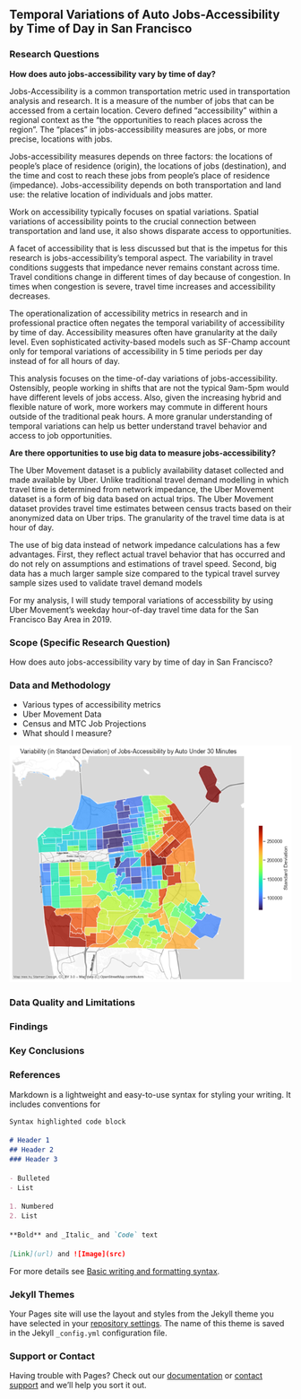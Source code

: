 ## Temporal Variations of Auto Jobs-Accessibility by Time of Day in San Francisco

### Research Questions 

**How does auto jobs-accessibility vary by time of day?**

Jobs-Accessibility is a common transportation metric used in transportation analysis and research. It is a measure of the number of jobs that can be accessed from a certain location. Cevero defined “accessibility” within a regional context as the “the opportunities to reach places across the region”. The “places” in jobs-accessibility measures are jobs, or more precise, locations with jobs.  

Jobs-accessibility measures depends on three factors: the locations of people’s place of residence (origin), the locations of jobs (destination), and the time and cost to reach these jobs from people’s place of residence (impedance). Jobs-accessibility depends on both transportation and land use: the relative location of individuals and jobs matter.

Work on accessibility typically focuses on spatial variations. Spatial variations of accessibility points to the crucial connection between transportation and land use, it also shows disparate access to opportunities. 

A facet of accessibility that is less discussed but that is the impetus for this research is jobs-accessibility’s temporal aspect. The variability in travel conditions suggests that impedance never remains constant across time. Travel conditions change in different times of day because of congestion. In times when congestion is severe, travel time increases and accessibility decreases.  

The operationalization of accessibility metrics in research and in professional practice often negates the temporal variability of accessibility by time of day. Accessibility measures often have granularity at the daily level. Even sophisticated activity-based models such as SF-Champ account only for temporal variations of accessibility in 5 time periods per day instead of for all hours of day. 

This analysis focuses on the time-of-day variations of jobs-accessibility. Ostensibly, people working in shifts that are not the typical 9am-5pm would have different levels of jobs access. Also, given the increasing hybrid and flexible nature of work, more workers may commute in different hours outside of the traditional peak hours. A more granular understanding of temporal variations can help us better understand travel behavior and access to job opportunities. 

**Are there opportunities to use big data to measure jobs-accessibility?** 

The Uber Movement dataset is a publicly availability dataset collected and made available by Uber. Unlike traditional travel demand modelling in which travel time is determined from network impedance, the Uber Movement dataset is a form of big data based on actual trips. The Uber Movement dataset provides travel time estimates between census tracts based on their anonymized data on Uber trips. The granularity of the travel time data is at hour of day. 

The use of big data instead of network impedance calculations has a few advantages. First, they reflect actual travel behavior that has occurred and do not rely on assumptions and estimations of travel speed. Second, big data has a much larger sample size compared to the typical travel survey sample sizes used to validate travel demand models 

For my analysis, I will study temporal variations of accessbility by using Uber Movement’s weekday hour-of-day travel time data for the San Francisco Bay Area in 2019. 

### Scope (Specific Research Question) 

How does auto jobs-accessibility vary by time of day in San Francisco? 

### Data and Methodology 
- Various types of accessibility metrics 
- Uber Movement Data 
- Census and MTC Job Projections 
- What should I measure?  

<img src="sf_var.png" class="img-responsive" alt=""> </div>


### Data Quality and Limitations 

### Findings 

### Key Conclusions  

### References 


Markdown is a lightweight and easy-to-use syntax for styling your writing. It includes conventions for

```markdown
Syntax highlighted code block

# Header 1
## Header 2
### Header 3

- Bulleted
- List

1. Numbered
2. List

**Bold** and _Italic_ and `Code` text

[Link](url) and ![Image](src)
```

For more details see [Basic writing and formatting syntax](https://docs.github.com/en/github/writing-on-github/getting-started-with-writing-and-formatting-on-github/basic-writing-and-formatting-syntax).

### Jekyll Themes

Your Pages site will use the layout and styles from the Jekyll theme you have selected in your [repository settings](https://github.com/matthui1/access_variability/settings/pages). The name of this theme is saved in the Jekyll `_config.yml` configuration file.

### Support or Contact

Having trouble with Pages? Check out our [documentation](https://docs.github.com/categories/github-pages-basics/) or [contact support](https://support.github.com/contact) and we’ll help you sort it out.
